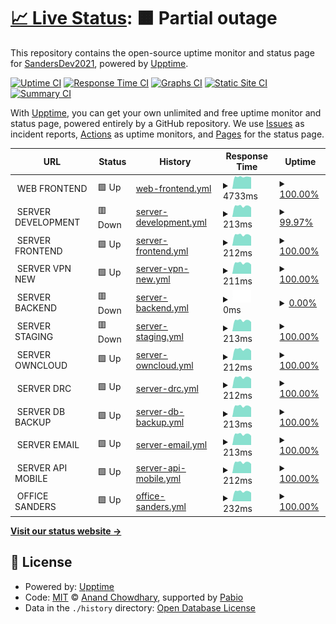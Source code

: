 # [📈 Live Status](https://SandersDev2021.github.io/monitoring): <!--live status--> **🟧 Partial outage**

This repository contains the open-source uptime monitor and status page for [SandersDev2021](https://SandersDev2021.github.io/monitoring), powered by [Upptime](https://github.com/upptime/upptime).

[![Uptime CI](https://github.com/SandersDev2021/monitoring/workflows/Uptime%20CI/badge.svg)](https://github.com/SandersDev2021/monitoring/actions?query=workflow%3A%22Uptime+CI%22)
[![Response Time CI](https://github.com/SandersDev2021/monitoring/workflows/Response%20Time%20CI/badge.svg)](https://github.com/SandersDev2021/monitoring/actions?query=workflow%3A%22Response+Time+CI%22)
[![Graphs CI](https://github.com/SandersDev2021/monitoring/workflows/Graphs%20CI/badge.svg)](https://github.com/SandersDev2021/monitoring/actions?query=workflow%3A%22Graphs+CI%22)
[![Static Site CI](https://github.com/SandersDev2021/monitoring/workflows/Static%20Site%20CI/badge.svg)](https://github.com/SandersDev2021/monitoring/actions?query=workflow%3A%22Static+Site+CI%22)
[![Summary CI](https://github.com/SandersDev2021/monitoring/workflows/Summary%20CI/badge.svg)](https://github.com/SandersDev2021/monitoring/actions?query=workflow%3A%22Summary+CI%22)

With [Upptime](https://upptime.js.org), you can get your own unlimited and free uptime monitor and status page, powered entirely by a GitHub repository. We use [Issues](https://github.com/SandersDev2021/monitoring/issues) as incident reports, [Actions](https://github.com/SandersDev2021/monitoring/actions) as uptime monitors, and [Pages](https://SandersDev2021.github.io/monitoring) for the status page.

<!--start: status pages-->
<!-- This summary is generated by Upptime (https://github.com/upptime/upptime) -->
<!-- Do not edit this manually, your changes will be overwritten -->
<!-- prettier-ignore -->
| URL | Status | History | Response Time | Uptime |
| --- | ------ | ------- | ------------- | ------ |
| <img alt="" src="https://icons.duckduckgo.com/ip3/null.ico" height="13"> WEB FRONTEND | 🟩 Up | [web-frontend.yml](https://github.com/SandersDev2021/monitoring/commits/HEAD/history/web-frontend.yml) | <details><summary><img alt="Response time graph" src="./graphs/web-frontend/response-time-week.png" height="20"> 4733ms</summary><br><a href="https://SandersDev2021.github.io/monitoring/history/web-frontend"><img alt="Response time 4689" src="https://img.shields.io/endpoint?url=https%3A%2F%2Fraw.githubusercontent.com%2FSandersDev2021%2Fmonitoring%2FHEAD%2Fapi%2Fweb-frontend%2Fresponse-time.json"></a><br><a href="https://SandersDev2021.github.io/monitoring/history/web-frontend"><img alt="24-hour response time 4568" src="https://img.shields.io/endpoint?url=https%3A%2F%2Fraw.githubusercontent.com%2FSandersDev2021%2Fmonitoring%2FHEAD%2Fapi%2Fweb-frontend%2Fresponse-time-day.json"></a><br><a href="https://SandersDev2021.github.io/monitoring/history/web-frontend"><img alt="7-day response time 4733" src="https://img.shields.io/endpoint?url=https%3A%2F%2Fraw.githubusercontent.com%2FSandersDev2021%2Fmonitoring%2FHEAD%2Fapi%2Fweb-frontend%2Fresponse-time-week.json"></a><br><a href="https://SandersDev2021.github.io/monitoring/history/web-frontend"><img alt="30-day response time 4677" src="https://img.shields.io/endpoint?url=https%3A%2F%2Fraw.githubusercontent.com%2FSandersDev2021%2Fmonitoring%2FHEAD%2Fapi%2Fweb-frontend%2Fresponse-time-month.json"></a><br><a href="https://SandersDev2021.github.io/monitoring/history/web-frontend"><img alt="1-year response time 4689" src="https://img.shields.io/endpoint?url=https%3A%2F%2Fraw.githubusercontent.com%2FSandersDev2021%2Fmonitoring%2FHEAD%2Fapi%2Fweb-frontend%2Fresponse-time-year.json"></a></details> | <details><summary><a href="https://SandersDev2021.github.io/monitoring/history/web-frontend">100.00%</a></summary><a href="https://SandersDev2021.github.io/monitoring/history/web-frontend"><img alt="All-time uptime 99.98%" src="https://img.shields.io/endpoint?url=https%3A%2F%2Fraw.githubusercontent.com%2FSandersDev2021%2Fmonitoring%2FHEAD%2Fapi%2Fweb-frontend%2Fuptime.json"></a><br><a href="https://SandersDev2021.github.io/monitoring/history/web-frontend"><img alt="24-hour uptime 100.00%" src="https://img.shields.io/endpoint?url=https%3A%2F%2Fraw.githubusercontent.com%2FSandersDev2021%2Fmonitoring%2FHEAD%2Fapi%2Fweb-frontend%2Fuptime-day.json"></a><br><a href="https://SandersDev2021.github.io/monitoring/history/web-frontend"><img alt="7-day uptime 100.00%" src="https://img.shields.io/endpoint?url=https%3A%2F%2Fraw.githubusercontent.com%2FSandersDev2021%2Fmonitoring%2FHEAD%2Fapi%2Fweb-frontend%2Fuptime-week.json"></a><br><a href="https://SandersDev2021.github.io/monitoring/history/web-frontend"><img alt="30-day uptime 100.00%" src="https://img.shields.io/endpoint?url=https%3A%2F%2Fraw.githubusercontent.com%2FSandersDev2021%2Fmonitoring%2FHEAD%2Fapi%2Fweb-frontend%2Fuptime-month.json"></a><br><a href="https://SandersDev2021.github.io/monitoring/history/web-frontend"><img alt="1-year uptime 99.98%" src="https://img.shields.io/endpoint?url=https%3A%2F%2Fraw.githubusercontent.com%2FSandersDev2021%2Fmonitoring%2FHEAD%2Fapi%2Fweb-frontend%2Fuptime-year.json"></a></details>
| <img alt="" src="https://icons.duckduckgo.com/ip3/null.ico" height="13"> SERVER DEVELOPMENT | 🟥 Down | [server-development.yml](https://github.com/SandersDev2021/monitoring/commits/HEAD/history/server-development.yml) | <details><summary><img alt="Response time graph" src="./graphs/server-development/response-time-week.png" height="20"> 213ms</summary><br><a href="https://SandersDev2021.github.io/monitoring/history/server-development"><img alt="Response time 224" src="https://img.shields.io/endpoint?url=https%3A%2F%2Fraw.githubusercontent.com%2FSandersDev2021%2Fmonitoring%2FHEAD%2Fapi%2Fserver-development%2Fresponse-time.json"></a><br><a href="https://SandersDev2021.github.io/monitoring/history/server-development"><img alt="24-hour response time 184" src="https://img.shields.io/endpoint?url=https%3A%2F%2Fraw.githubusercontent.com%2FSandersDev2021%2Fmonitoring%2FHEAD%2Fapi%2Fserver-development%2Fresponse-time-day.json"></a><br><a href="https://SandersDev2021.github.io/monitoring/history/server-development"><img alt="7-day response time 213" src="https://img.shields.io/endpoint?url=https%3A%2F%2Fraw.githubusercontent.com%2FSandersDev2021%2Fmonitoring%2FHEAD%2Fapi%2Fserver-development%2Fresponse-time-week.json"></a><br><a href="https://SandersDev2021.github.io/monitoring/history/server-development"><img alt="30-day response time 221" src="https://img.shields.io/endpoint?url=https%3A%2F%2Fraw.githubusercontent.com%2FSandersDev2021%2Fmonitoring%2FHEAD%2Fapi%2Fserver-development%2Fresponse-time-month.json"></a><br><a href="https://SandersDev2021.github.io/monitoring/history/server-development"><img alt="1-year response time 224" src="https://img.shields.io/endpoint?url=https%3A%2F%2Fraw.githubusercontent.com%2FSandersDev2021%2Fmonitoring%2FHEAD%2Fapi%2Fserver-development%2Fresponse-time-year.json"></a></details> | <details><summary><a href="https://SandersDev2021.github.io/monitoring/history/server-development">99.97%</a></summary><a href="https://SandersDev2021.github.io/monitoring/history/server-development"><img alt="All-time uptime 100.00%" src="https://img.shields.io/endpoint?url=https%3A%2F%2Fraw.githubusercontent.com%2FSandersDev2021%2Fmonitoring%2FHEAD%2Fapi%2Fserver-development%2Fuptime.json"></a><br><a href="https://SandersDev2021.github.io/monitoring/history/server-development"><img alt="24-hour uptime 99.80%" src="https://img.shields.io/endpoint?url=https%3A%2F%2Fraw.githubusercontent.com%2FSandersDev2021%2Fmonitoring%2FHEAD%2Fapi%2Fserver-development%2Fuptime-day.json"></a><br><a href="https://SandersDev2021.github.io/monitoring/history/server-development"><img alt="7-day uptime 99.97%" src="https://img.shields.io/endpoint?url=https%3A%2F%2Fraw.githubusercontent.com%2FSandersDev2021%2Fmonitoring%2FHEAD%2Fapi%2Fserver-development%2Fuptime-week.json"></a><br><a href="https://SandersDev2021.github.io/monitoring/history/server-development"><img alt="30-day uptime 99.99%" src="https://img.shields.io/endpoint?url=https%3A%2F%2Fraw.githubusercontent.com%2FSandersDev2021%2Fmonitoring%2FHEAD%2Fapi%2Fserver-development%2Fuptime-month.json"></a><br><a href="https://SandersDev2021.github.io/monitoring/history/server-development"><img alt="1-year uptime 100.00%" src="https://img.shields.io/endpoint?url=https%3A%2F%2Fraw.githubusercontent.com%2FSandersDev2021%2Fmonitoring%2FHEAD%2Fapi%2Fserver-development%2Fuptime-year.json"></a></details>
| <img alt="" src="https://icons.duckduckgo.com/ip3/null.ico" height="13"> SERVER FRONTEND | 🟩 Up | [server-frontend.yml](https://github.com/SandersDev2021/monitoring/commits/HEAD/history/server-frontend.yml) | <details><summary><img alt="Response time graph" src="./graphs/server-frontend/response-time-week.png" height="20"> 212ms</summary><br><a href="https://SandersDev2021.github.io/monitoring/history/server-frontend"><img alt="Response time 222" src="https://img.shields.io/endpoint?url=https%3A%2F%2Fraw.githubusercontent.com%2FSandersDev2021%2Fmonitoring%2FHEAD%2Fapi%2Fserver-frontend%2Fresponse-time.json"></a><br><a href="https://SandersDev2021.github.io/monitoring/history/server-frontend"><img alt="24-hour response time 183" src="https://img.shields.io/endpoint?url=https%3A%2F%2Fraw.githubusercontent.com%2FSandersDev2021%2Fmonitoring%2FHEAD%2Fapi%2Fserver-frontend%2Fresponse-time-day.json"></a><br><a href="https://SandersDev2021.github.io/monitoring/history/server-frontend"><img alt="7-day response time 212" src="https://img.shields.io/endpoint?url=https%3A%2F%2Fraw.githubusercontent.com%2FSandersDev2021%2Fmonitoring%2FHEAD%2Fapi%2Fserver-frontend%2Fresponse-time-week.json"></a><br><a href="https://SandersDev2021.github.io/monitoring/history/server-frontend"><img alt="30-day response time 221" src="https://img.shields.io/endpoint?url=https%3A%2F%2Fraw.githubusercontent.com%2FSandersDev2021%2Fmonitoring%2FHEAD%2Fapi%2Fserver-frontend%2Fresponse-time-month.json"></a><br><a href="https://SandersDev2021.github.io/monitoring/history/server-frontend"><img alt="1-year response time 222" src="https://img.shields.io/endpoint?url=https%3A%2F%2Fraw.githubusercontent.com%2FSandersDev2021%2Fmonitoring%2FHEAD%2Fapi%2Fserver-frontend%2Fresponse-time-year.json"></a></details> | <details><summary><a href="https://SandersDev2021.github.io/monitoring/history/server-frontend">100.00%</a></summary><a href="https://SandersDev2021.github.io/monitoring/history/server-frontend"><img alt="All-time uptime 100.00%" src="https://img.shields.io/endpoint?url=https%3A%2F%2Fraw.githubusercontent.com%2FSandersDev2021%2Fmonitoring%2FHEAD%2Fapi%2Fserver-frontend%2Fuptime.json"></a><br><a href="https://SandersDev2021.github.io/monitoring/history/server-frontend"><img alt="24-hour uptime 100.00%" src="https://img.shields.io/endpoint?url=https%3A%2F%2Fraw.githubusercontent.com%2FSandersDev2021%2Fmonitoring%2FHEAD%2Fapi%2Fserver-frontend%2Fuptime-day.json"></a><br><a href="https://SandersDev2021.github.io/monitoring/history/server-frontend"><img alt="7-day uptime 100.00%" src="https://img.shields.io/endpoint?url=https%3A%2F%2Fraw.githubusercontent.com%2FSandersDev2021%2Fmonitoring%2FHEAD%2Fapi%2Fserver-frontend%2Fuptime-week.json"></a><br><a href="https://SandersDev2021.github.io/monitoring/history/server-frontend"><img alt="30-day uptime 100.00%" src="https://img.shields.io/endpoint?url=https%3A%2F%2Fraw.githubusercontent.com%2FSandersDev2021%2Fmonitoring%2FHEAD%2Fapi%2Fserver-frontend%2Fuptime-month.json"></a><br><a href="https://SandersDev2021.github.io/monitoring/history/server-frontend"><img alt="1-year uptime 100.00%" src="https://img.shields.io/endpoint?url=https%3A%2F%2Fraw.githubusercontent.com%2FSandersDev2021%2Fmonitoring%2FHEAD%2Fapi%2Fserver-frontend%2Fuptime-year.json"></a></details>
| <img alt="" src="https://icons.duckduckgo.com/ip3/null.ico" height="13"> SERVER VPN NEW | 🟩 Up | [server-vpn-new.yml](https://github.com/SandersDev2021/monitoring/commits/HEAD/history/server-vpn-new.yml) | <details><summary><img alt="Response time graph" src="./graphs/server-vpn-new/response-time-week.png" height="20"> 211ms</summary><br><a href="https://SandersDev2021.github.io/monitoring/history/server-vpn-new"><img alt="Response time 219" src="https://img.shields.io/endpoint?url=https%3A%2F%2Fraw.githubusercontent.com%2FSandersDev2021%2Fmonitoring%2FHEAD%2Fapi%2Fserver-vpn-new%2Fresponse-time.json"></a><br><a href="https://SandersDev2021.github.io/monitoring/history/server-vpn-new"><img alt="24-hour response time 181" src="https://img.shields.io/endpoint?url=https%3A%2F%2Fraw.githubusercontent.com%2FSandersDev2021%2Fmonitoring%2FHEAD%2Fapi%2Fserver-vpn-new%2Fresponse-time-day.json"></a><br><a href="https://SandersDev2021.github.io/monitoring/history/server-vpn-new"><img alt="7-day response time 211" src="https://img.shields.io/endpoint?url=https%3A%2F%2Fraw.githubusercontent.com%2FSandersDev2021%2Fmonitoring%2FHEAD%2Fapi%2Fserver-vpn-new%2Fresponse-time-week.json"></a><br><a href="https://SandersDev2021.github.io/monitoring/history/server-vpn-new"><img alt="30-day response time 219" src="https://img.shields.io/endpoint?url=https%3A%2F%2Fraw.githubusercontent.com%2FSandersDev2021%2Fmonitoring%2FHEAD%2Fapi%2Fserver-vpn-new%2Fresponse-time-month.json"></a><br><a href="https://SandersDev2021.github.io/monitoring/history/server-vpn-new"><img alt="1-year response time 219" src="https://img.shields.io/endpoint?url=https%3A%2F%2Fraw.githubusercontent.com%2FSandersDev2021%2Fmonitoring%2FHEAD%2Fapi%2Fserver-vpn-new%2Fresponse-time-year.json"></a></details> | <details><summary><a href="https://SandersDev2021.github.io/monitoring/history/server-vpn-new">100.00%</a></summary><a href="https://SandersDev2021.github.io/monitoring/history/server-vpn-new"><img alt="All-time uptime 99.98%" src="https://img.shields.io/endpoint?url=https%3A%2F%2Fraw.githubusercontent.com%2FSandersDev2021%2Fmonitoring%2FHEAD%2Fapi%2Fserver-vpn-new%2Fuptime.json"></a><br><a href="https://SandersDev2021.github.io/monitoring/history/server-vpn-new"><img alt="24-hour uptime 100.00%" src="https://img.shields.io/endpoint?url=https%3A%2F%2Fraw.githubusercontent.com%2FSandersDev2021%2Fmonitoring%2FHEAD%2Fapi%2Fserver-vpn-new%2Fuptime-day.json"></a><br><a href="https://SandersDev2021.github.io/monitoring/history/server-vpn-new"><img alt="7-day uptime 100.00%" src="https://img.shields.io/endpoint?url=https%3A%2F%2Fraw.githubusercontent.com%2FSandersDev2021%2Fmonitoring%2FHEAD%2Fapi%2Fserver-vpn-new%2Fuptime-week.json"></a><br><a href="https://SandersDev2021.github.io/monitoring/history/server-vpn-new"><img alt="30-day uptime 99.96%" src="https://img.shields.io/endpoint?url=https%3A%2F%2Fraw.githubusercontent.com%2FSandersDev2021%2Fmonitoring%2FHEAD%2Fapi%2Fserver-vpn-new%2Fuptime-month.json"></a><br><a href="https://SandersDev2021.github.io/monitoring/history/server-vpn-new"><img alt="1-year uptime 99.98%" src="https://img.shields.io/endpoint?url=https%3A%2F%2Fraw.githubusercontent.com%2FSandersDev2021%2Fmonitoring%2FHEAD%2Fapi%2Fserver-vpn-new%2Fuptime-year.json"></a></details>
| <img alt="" src="https://icons.duckduckgo.com/ip3/null.ico" height="13"> SERVER BACKEND | 🟥 Down | [server-backend.yml](https://github.com/SandersDev2021/monitoring/commits/HEAD/history/server-backend.yml) | <details><summary><img alt="Response time graph" src="./graphs/server-backend/response-time-week.png" height="20"> 0ms</summary><br><a href="https://SandersDev2021.github.io/monitoring/history/server-backend"><img alt="Response time 219" src="https://img.shields.io/endpoint?url=https%3A%2F%2Fraw.githubusercontent.com%2FSandersDev2021%2Fmonitoring%2FHEAD%2Fapi%2Fserver-backend%2Fresponse-time.json"></a><br><a href="https://SandersDev2021.github.io/monitoring/history/server-backend"><img alt="24-hour response time 0" src="https://img.shields.io/endpoint?url=https%3A%2F%2Fraw.githubusercontent.com%2FSandersDev2021%2Fmonitoring%2FHEAD%2Fapi%2Fserver-backend%2Fresponse-time-day.json"></a><br><a href="https://SandersDev2021.github.io/monitoring/history/server-backend"><img alt="7-day response time 0" src="https://img.shields.io/endpoint?url=https%3A%2F%2Fraw.githubusercontent.com%2FSandersDev2021%2Fmonitoring%2FHEAD%2Fapi%2Fserver-backend%2Fresponse-time-week.json"></a><br><a href="https://SandersDev2021.github.io/monitoring/history/server-backend"><img alt="30-day response time 0" src="https://img.shields.io/endpoint?url=https%3A%2F%2Fraw.githubusercontent.com%2FSandersDev2021%2Fmonitoring%2FHEAD%2Fapi%2Fserver-backend%2Fresponse-time-month.json"></a><br><a href="https://SandersDev2021.github.io/monitoring/history/server-backend"><img alt="1-year response time 219" src="https://img.shields.io/endpoint?url=https%3A%2F%2Fraw.githubusercontent.com%2FSandersDev2021%2Fmonitoring%2FHEAD%2Fapi%2Fserver-backend%2Fresponse-time-year.json"></a></details> | <details><summary><a href="https://SandersDev2021.github.io/monitoring/history/server-backend">0.00%</a></summary><a href="https://SandersDev2021.github.io/monitoring/history/server-backend"><img alt="All-time uptime 7.25%" src="https://img.shields.io/endpoint?url=https%3A%2F%2Fraw.githubusercontent.com%2FSandersDev2021%2Fmonitoring%2FHEAD%2Fapi%2Fserver-backend%2Fuptime.json"></a><br><a href="https://SandersDev2021.github.io/monitoring/history/server-backend"><img alt="24-hour uptime 0.00%" src="https://img.shields.io/endpoint?url=https%3A%2F%2Fraw.githubusercontent.com%2FSandersDev2021%2Fmonitoring%2FHEAD%2Fapi%2Fserver-backend%2Fuptime-day.json"></a><br><a href="https://SandersDev2021.github.io/monitoring/history/server-backend"><img alt="7-day uptime 0.00%" src="https://img.shields.io/endpoint?url=https%3A%2F%2Fraw.githubusercontent.com%2FSandersDev2021%2Fmonitoring%2FHEAD%2Fapi%2Fserver-backend%2Fuptime-week.json"></a><br><a href="https://SandersDev2021.github.io/monitoring/history/server-backend"><img alt="30-day uptime 1.38%" src="https://img.shields.io/endpoint?url=https%3A%2F%2Fraw.githubusercontent.com%2FSandersDev2021%2Fmonitoring%2FHEAD%2Fapi%2Fserver-backend%2Fuptime-month.json"></a><br><a href="https://SandersDev2021.github.io/monitoring/history/server-backend"><img alt="1-year uptime 7.25%" src="https://img.shields.io/endpoint?url=https%3A%2F%2Fraw.githubusercontent.com%2FSandersDev2021%2Fmonitoring%2FHEAD%2Fapi%2Fserver-backend%2Fuptime-year.json"></a></details>
| <img alt="" src="https://icons.duckduckgo.com/ip3/null.ico" height="13"> SERVER STAGING | 🟥 Down | [server-staging.yml](https://github.com/SandersDev2021/monitoring/commits/HEAD/history/server-staging.yml) | <details><summary><img alt="Response time graph" src="./graphs/server-staging/response-time-week.png" height="20"> 213ms</summary><br><a href="https://SandersDev2021.github.io/monitoring/history/server-staging"><img alt="Response time 223" src="https://img.shields.io/endpoint?url=https%3A%2F%2Fraw.githubusercontent.com%2FSandersDev2021%2Fmonitoring%2FHEAD%2Fapi%2Fserver-staging%2Fresponse-time.json"></a><br><a href="https://SandersDev2021.github.io/monitoring/history/server-staging"><img alt="24-hour response time 183" src="https://img.shields.io/endpoint?url=https%3A%2F%2Fraw.githubusercontent.com%2FSandersDev2021%2Fmonitoring%2FHEAD%2Fapi%2Fserver-staging%2Fresponse-time-day.json"></a><br><a href="https://SandersDev2021.github.io/monitoring/history/server-staging"><img alt="7-day response time 213" src="https://img.shields.io/endpoint?url=https%3A%2F%2Fraw.githubusercontent.com%2FSandersDev2021%2Fmonitoring%2FHEAD%2Fapi%2Fserver-staging%2Fresponse-time-week.json"></a><br><a href="https://SandersDev2021.github.io/monitoring/history/server-staging"><img alt="30-day response time 221" src="https://img.shields.io/endpoint?url=https%3A%2F%2Fraw.githubusercontent.com%2FSandersDev2021%2Fmonitoring%2FHEAD%2Fapi%2Fserver-staging%2Fresponse-time-month.json"></a><br><a href="https://SandersDev2021.github.io/monitoring/history/server-staging"><img alt="1-year response time 223" src="https://img.shields.io/endpoint?url=https%3A%2F%2Fraw.githubusercontent.com%2FSandersDev2021%2Fmonitoring%2FHEAD%2Fapi%2Fserver-staging%2Fresponse-time-year.json"></a></details> | <details><summary><a href="https://SandersDev2021.github.io/monitoring/history/server-staging">100.00%</a></summary><a href="https://SandersDev2021.github.io/monitoring/history/server-staging"><img alt="All-time uptime 100.00%" src="https://img.shields.io/endpoint?url=https%3A%2F%2Fraw.githubusercontent.com%2FSandersDev2021%2Fmonitoring%2FHEAD%2Fapi%2Fserver-staging%2Fuptime.json"></a><br><a href="https://SandersDev2021.github.io/monitoring/history/server-staging"><img alt="24-hour uptime 99.98%" src="https://img.shields.io/endpoint?url=https%3A%2F%2Fraw.githubusercontent.com%2FSandersDev2021%2Fmonitoring%2FHEAD%2Fapi%2Fserver-staging%2Fuptime-day.json"></a><br><a href="https://SandersDev2021.github.io/monitoring/history/server-staging"><img alt="7-day uptime 100.00%" src="https://img.shields.io/endpoint?url=https%3A%2F%2Fraw.githubusercontent.com%2FSandersDev2021%2Fmonitoring%2FHEAD%2Fapi%2Fserver-staging%2Fuptime-week.json"></a><br><a href="https://SandersDev2021.github.io/monitoring/history/server-staging"><img alt="30-day uptime 100.00%" src="https://img.shields.io/endpoint?url=https%3A%2F%2Fraw.githubusercontent.com%2FSandersDev2021%2Fmonitoring%2FHEAD%2Fapi%2Fserver-staging%2Fuptime-month.json"></a><br><a href="https://SandersDev2021.github.io/monitoring/history/server-staging"><img alt="1-year uptime 100.00%" src="https://img.shields.io/endpoint?url=https%3A%2F%2Fraw.githubusercontent.com%2FSandersDev2021%2Fmonitoring%2FHEAD%2Fapi%2Fserver-staging%2Fuptime-year.json"></a></details>
| <img alt="" src="https://icons.duckduckgo.com/ip3/null.ico" height="13"> SERVER OWNCLOUD | 🟩 Up | [server-owncloud.yml](https://github.com/SandersDev2021/monitoring/commits/HEAD/history/server-owncloud.yml) | <details><summary><img alt="Response time graph" src="./graphs/server-owncloud/response-time-week.png" height="20"> 212ms</summary><br><a href="https://SandersDev2021.github.io/monitoring/history/server-owncloud"><img alt="Response time 222" src="https://img.shields.io/endpoint?url=https%3A%2F%2Fraw.githubusercontent.com%2FSandersDev2021%2Fmonitoring%2FHEAD%2Fapi%2Fserver-owncloud%2Fresponse-time.json"></a><br><a href="https://SandersDev2021.github.io/monitoring/history/server-owncloud"><img alt="24-hour response time 183" src="https://img.shields.io/endpoint?url=https%3A%2F%2Fraw.githubusercontent.com%2FSandersDev2021%2Fmonitoring%2FHEAD%2Fapi%2Fserver-owncloud%2Fresponse-time-day.json"></a><br><a href="https://SandersDev2021.github.io/monitoring/history/server-owncloud"><img alt="7-day response time 212" src="https://img.shields.io/endpoint?url=https%3A%2F%2Fraw.githubusercontent.com%2FSandersDev2021%2Fmonitoring%2FHEAD%2Fapi%2Fserver-owncloud%2Fresponse-time-week.json"></a><br><a href="https://SandersDev2021.github.io/monitoring/history/server-owncloud"><img alt="30-day response time 220" src="https://img.shields.io/endpoint?url=https%3A%2F%2Fraw.githubusercontent.com%2FSandersDev2021%2Fmonitoring%2FHEAD%2Fapi%2Fserver-owncloud%2Fresponse-time-month.json"></a><br><a href="https://SandersDev2021.github.io/monitoring/history/server-owncloud"><img alt="1-year response time 222" src="https://img.shields.io/endpoint?url=https%3A%2F%2Fraw.githubusercontent.com%2FSandersDev2021%2Fmonitoring%2FHEAD%2Fapi%2Fserver-owncloud%2Fresponse-time-year.json"></a></details> | <details><summary><a href="https://SandersDev2021.github.io/monitoring/history/server-owncloud">100.00%</a></summary><a href="https://SandersDev2021.github.io/monitoring/history/server-owncloud"><img alt="All-time uptime 100.00%" src="https://img.shields.io/endpoint?url=https%3A%2F%2Fraw.githubusercontent.com%2FSandersDev2021%2Fmonitoring%2FHEAD%2Fapi%2Fserver-owncloud%2Fuptime.json"></a><br><a href="https://SandersDev2021.github.io/monitoring/history/server-owncloud"><img alt="24-hour uptime 100.00%" src="https://img.shields.io/endpoint?url=https%3A%2F%2Fraw.githubusercontent.com%2FSandersDev2021%2Fmonitoring%2FHEAD%2Fapi%2Fserver-owncloud%2Fuptime-day.json"></a><br><a href="https://SandersDev2021.github.io/monitoring/history/server-owncloud"><img alt="7-day uptime 100.00%" src="https://img.shields.io/endpoint?url=https%3A%2F%2Fraw.githubusercontent.com%2FSandersDev2021%2Fmonitoring%2FHEAD%2Fapi%2Fserver-owncloud%2Fuptime-week.json"></a><br><a href="https://SandersDev2021.github.io/monitoring/history/server-owncloud"><img alt="30-day uptime 100.00%" src="https://img.shields.io/endpoint?url=https%3A%2F%2Fraw.githubusercontent.com%2FSandersDev2021%2Fmonitoring%2FHEAD%2Fapi%2Fserver-owncloud%2Fuptime-month.json"></a><br><a href="https://SandersDev2021.github.io/monitoring/history/server-owncloud"><img alt="1-year uptime 100.00%" src="https://img.shields.io/endpoint?url=https%3A%2F%2Fraw.githubusercontent.com%2FSandersDev2021%2Fmonitoring%2FHEAD%2Fapi%2Fserver-owncloud%2Fuptime-year.json"></a></details>
| <img alt="" src="https://icons.duckduckgo.com/ip3/null.ico" height="13"> SERVER DRC | 🟩 Up | [server-drc.yml](https://github.com/SandersDev2021/monitoring/commits/HEAD/history/server-drc.yml) | <details><summary><img alt="Response time graph" src="./graphs/server-drc/response-time-week.png" height="20"> 212ms</summary><br><a href="https://SandersDev2021.github.io/monitoring/history/server-drc"><img alt="Response time 222" src="https://img.shields.io/endpoint?url=https%3A%2F%2Fraw.githubusercontent.com%2FSandersDev2021%2Fmonitoring%2FHEAD%2Fapi%2Fserver-drc%2Fresponse-time.json"></a><br><a href="https://SandersDev2021.github.io/monitoring/history/server-drc"><img alt="24-hour response time 183" src="https://img.shields.io/endpoint?url=https%3A%2F%2Fraw.githubusercontent.com%2FSandersDev2021%2Fmonitoring%2FHEAD%2Fapi%2Fserver-drc%2Fresponse-time-day.json"></a><br><a href="https://SandersDev2021.github.io/monitoring/history/server-drc"><img alt="7-day response time 212" src="https://img.shields.io/endpoint?url=https%3A%2F%2Fraw.githubusercontent.com%2FSandersDev2021%2Fmonitoring%2FHEAD%2Fapi%2Fserver-drc%2Fresponse-time-week.json"></a><br><a href="https://SandersDev2021.github.io/monitoring/history/server-drc"><img alt="30-day response time 221" src="https://img.shields.io/endpoint?url=https%3A%2F%2Fraw.githubusercontent.com%2FSandersDev2021%2Fmonitoring%2FHEAD%2Fapi%2Fserver-drc%2Fresponse-time-month.json"></a><br><a href="https://SandersDev2021.github.io/monitoring/history/server-drc"><img alt="1-year response time 222" src="https://img.shields.io/endpoint?url=https%3A%2F%2Fraw.githubusercontent.com%2FSandersDev2021%2Fmonitoring%2FHEAD%2Fapi%2Fserver-drc%2Fresponse-time-year.json"></a></details> | <details><summary><a href="https://SandersDev2021.github.io/monitoring/history/server-drc">100.00%</a></summary><a href="https://SandersDev2021.github.io/monitoring/history/server-drc"><img alt="All-time uptime 100.00%" src="https://img.shields.io/endpoint?url=https%3A%2F%2Fraw.githubusercontent.com%2FSandersDev2021%2Fmonitoring%2FHEAD%2Fapi%2Fserver-drc%2Fuptime.json"></a><br><a href="https://SandersDev2021.github.io/monitoring/history/server-drc"><img alt="24-hour uptime 100.00%" src="https://img.shields.io/endpoint?url=https%3A%2F%2Fraw.githubusercontent.com%2FSandersDev2021%2Fmonitoring%2FHEAD%2Fapi%2Fserver-drc%2Fuptime-day.json"></a><br><a href="https://SandersDev2021.github.io/monitoring/history/server-drc"><img alt="7-day uptime 100.00%" src="https://img.shields.io/endpoint?url=https%3A%2F%2Fraw.githubusercontent.com%2FSandersDev2021%2Fmonitoring%2FHEAD%2Fapi%2Fserver-drc%2Fuptime-week.json"></a><br><a href="https://SandersDev2021.github.io/monitoring/history/server-drc"><img alt="30-day uptime 100.00%" src="https://img.shields.io/endpoint?url=https%3A%2F%2Fraw.githubusercontent.com%2FSandersDev2021%2Fmonitoring%2FHEAD%2Fapi%2Fserver-drc%2Fuptime-month.json"></a><br><a href="https://SandersDev2021.github.io/monitoring/history/server-drc"><img alt="1-year uptime 100.00%" src="https://img.shields.io/endpoint?url=https%3A%2F%2Fraw.githubusercontent.com%2FSandersDev2021%2Fmonitoring%2FHEAD%2Fapi%2Fserver-drc%2Fuptime-year.json"></a></details>
| <img alt="" src="https://icons.duckduckgo.com/ip3/null.ico" height="13"> SERVER DB BACKUP | 🟩 Up | [server-db-backup.yml](https://github.com/SandersDev2021/monitoring/commits/HEAD/history/server-db-backup.yml) | <details><summary><img alt="Response time graph" src="./graphs/server-db-backup/response-time-week.png" height="20"> 213ms</summary><br><a href="https://SandersDev2021.github.io/monitoring/history/server-db-backup"><img alt="Response time 222" src="https://img.shields.io/endpoint?url=https%3A%2F%2Fraw.githubusercontent.com%2FSandersDev2021%2Fmonitoring%2FHEAD%2Fapi%2Fserver-db-backup%2Fresponse-time.json"></a><br><a href="https://SandersDev2021.github.io/monitoring/history/server-db-backup"><img alt="24-hour response time 184" src="https://img.shields.io/endpoint?url=https%3A%2F%2Fraw.githubusercontent.com%2FSandersDev2021%2Fmonitoring%2FHEAD%2Fapi%2Fserver-db-backup%2Fresponse-time-day.json"></a><br><a href="https://SandersDev2021.github.io/monitoring/history/server-db-backup"><img alt="7-day response time 213" src="https://img.shields.io/endpoint?url=https%3A%2F%2Fraw.githubusercontent.com%2FSandersDev2021%2Fmonitoring%2FHEAD%2Fapi%2Fserver-db-backup%2Fresponse-time-week.json"></a><br><a href="https://SandersDev2021.github.io/monitoring/history/server-db-backup"><img alt="30-day response time 221" src="https://img.shields.io/endpoint?url=https%3A%2F%2Fraw.githubusercontent.com%2FSandersDev2021%2Fmonitoring%2FHEAD%2Fapi%2Fserver-db-backup%2Fresponse-time-month.json"></a><br><a href="https://SandersDev2021.github.io/monitoring/history/server-db-backup"><img alt="1-year response time 222" src="https://img.shields.io/endpoint?url=https%3A%2F%2Fraw.githubusercontent.com%2FSandersDev2021%2Fmonitoring%2FHEAD%2Fapi%2Fserver-db-backup%2Fresponse-time-year.json"></a></details> | <details><summary><a href="https://SandersDev2021.github.io/monitoring/history/server-db-backup">100.00%</a></summary><a href="https://SandersDev2021.github.io/monitoring/history/server-db-backup"><img alt="All-time uptime 99.76%" src="https://img.shields.io/endpoint?url=https%3A%2F%2Fraw.githubusercontent.com%2FSandersDev2021%2Fmonitoring%2FHEAD%2Fapi%2Fserver-db-backup%2Fuptime.json"></a><br><a href="https://SandersDev2021.github.io/monitoring/history/server-db-backup"><img alt="24-hour uptime 100.00%" src="https://img.shields.io/endpoint?url=https%3A%2F%2Fraw.githubusercontent.com%2FSandersDev2021%2Fmonitoring%2FHEAD%2Fapi%2Fserver-db-backup%2Fuptime-day.json"></a><br><a href="https://SandersDev2021.github.io/monitoring/history/server-db-backup"><img alt="7-day uptime 100.00%" src="https://img.shields.io/endpoint?url=https%3A%2F%2Fraw.githubusercontent.com%2FSandersDev2021%2Fmonitoring%2FHEAD%2Fapi%2Fserver-db-backup%2Fuptime-week.json"></a><br><a href="https://SandersDev2021.github.io/monitoring/history/server-db-backup"><img alt="30-day uptime 100.00%" src="https://img.shields.io/endpoint?url=https%3A%2F%2Fraw.githubusercontent.com%2FSandersDev2021%2Fmonitoring%2FHEAD%2Fapi%2Fserver-db-backup%2Fuptime-month.json"></a><br><a href="https://SandersDev2021.github.io/monitoring/history/server-db-backup"><img alt="1-year uptime 99.76%" src="https://img.shields.io/endpoint?url=https%3A%2F%2Fraw.githubusercontent.com%2FSandersDev2021%2Fmonitoring%2FHEAD%2Fapi%2Fserver-db-backup%2Fuptime-year.json"></a></details>
| <img alt="" src="https://icons.duckduckgo.com/ip3/null.ico" height="13"> SERVER EMAIL | 🟩 Up | [server-email.yml](https://github.com/SandersDev2021/monitoring/commits/HEAD/history/server-email.yml) | <details><summary><img alt="Response time graph" src="./graphs/server-email/response-time-week.png" height="20"> 213ms</summary><br><a href="https://SandersDev2021.github.io/monitoring/history/server-email"><img alt="Response time 222" src="https://img.shields.io/endpoint?url=https%3A%2F%2Fraw.githubusercontent.com%2FSandersDev2021%2Fmonitoring%2FHEAD%2Fapi%2Fserver-email%2Fresponse-time.json"></a><br><a href="https://SandersDev2021.github.io/monitoring/history/server-email"><img alt="24-hour response time 183" src="https://img.shields.io/endpoint?url=https%3A%2F%2Fraw.githubusercontent.com%2FSandersDev2021%2Fmonitoring%2FHEAD%2Fapi%2Fserver-email%2Fresponse-time-day.json"></a><br><a href="https://SandersDev2021.github.io/monitoring/history/server-email"><img alt="7-day response time 213" src="https://img.shields.io/endpoint?url=https%3A%2F%2Fraw.githubusercontent.com%2FSandersDev2021%2Fmonitoring%2FHEAD%2Fapi%2Fserver-email%2Fresponse-time-week.json"></a><br><a href="https://SandersDev2021.github.io/monitoring/history/server-email"><img alt="30-day response time 221" src="https://img.shields.io/endpoint?url=https%3A%2F%2Fraw.githubusercontent.com%2FSandersDev2021%2Fmonitoring%2FHEAD%2Fapi%2Fserver-email%2Fresponse-time-month.json"></a><br><a href="https://SandersDev2021.github.io/monitoring/history/server-email"><img alt="1-year response time 222" src="https://img.shields.io/endpoint?url=https%3A%2F%2Fraw.githubusercontent.com%2FSandersDev2021%2Fmonitoring%2FHEAD%2Fapi%2Fserver-email%2Fresponse-time-year.json"></a></details> | <details><summary><a href="https://SandersDev2021.github.io/monitoring/history/server-email">100.00%</a></summary><a href="https://SandersDev2021.github.io/monitoring/history/server-email"><img alt="All-time uptime 100.00%" src="https://img.shields.io/endpoint?url=https%3A%2F%2Fraw.githubusercontent.com%2FSandersDev2021%2Fmonitoring%2FHEAD%2Fapi%2Fserver-email%2Fuptime.json"></a><br><a href="https://SandersDev2021.github.io/monitoring/history/server-email"><img alt="24-hour uptime 100.00%" src="https://img.shields.io/endpoint?url=https%3A%2F%2Fraw.githubusercontent.com%2FSandersDev2021%2Fmonitoring%2FHEAD%2Fapi%2Fserver-email%2Fuptime-day.json"></a><br><a href="https://SandersDev2021.github.io/monitoring/history/server-email"><img alt="7-day uptime 100.00%" src="https://img.shields.io/endpoint?url=https%3A%2F%2Fraw.githubusercontent.com%2FSandersDev2021%2Fmonitoring%2FHEAD%2Fapi%2Fserver-email%2Fuptime-week.json"></a><br><a href="https://SandersDev2021.github.io/monitoring/history/server-email"><img alt="30-day uptime 100.00%" src="https://img.shields.io/endpoint?url=https%3A%2F%2Fraw.githubusercontent.com%2FSandersDev2021%2Fmonitoring%2FHEAD%2Fapi%2Fserver-email%2Fuptime-month.json"></a><br><a href="https://SandersDev2021.github.io/monitoring/history/server-email"><img alt="1-year uptime 100.00%" src="https://img.shields.io/endpoint?url=https%3A%2F%2Fraw.githubusercontent.com%2FSandersDev2021%2Fmonitoring%2FHEAD%2Fapi%2Fserver-email%2Fuptime-year.json"></a></details>
| <img alt="" src="https://icons.duckduckgo.com/ip3/null.ico" height="13"> SERVER API MOBILE | 🟩 Up | [server-api-mobile.yml](https://github.com/SandersDev2021/monitoring/commits/HEAD/history/server-api-mobile.yml) | <details><summary><img alt="Response time graph" src="./graphs/server-api-mobile/response-time-week.png" height="20"> 212ms</summary><br><a href="https://SandersDev2021.github.io/monitoring/history/server-api-mobile"><img alt="Response time 216" src="https://img.shields.io/endpoint?url=https%3A%2F%2Fraw.githubusercontent.com%2FSandersDev2021%2Fmonitoring%2FHEAD%2Fapi%2Fserver-api-mobile%2Fresponse-time.json"></a><br><a href="https://SandersDev2021.github.io/monitoring/history/server-api-mobile"><img alt="24-hour response time 183" src="https://img.shields.io/endpoint?url=https%3A%2F%2Fraw.githubusercontent.com%2FSandersDev2021%2Fmonitoring%2FHEAD%2Fapi%2Fserver-api-mobile%2Fresponse-time-day.json"></a><br><a href="https://SandersDev2021.github.io/monitoring/history/server-api-mobile"><img alt="7-day response time 212" src="https://img.shields.io/endpoint?url=https%3A%2F%2Fraw.githubusercontent.com%2FSandersDev2021%2Fmonitoring%2FHEAD%2Fapi%2Fserver-api-mobile%2Fresponse-time-week.json"></a><br><a href="https://SandersDev2021.github.io/monitoring/history/server-api-mobile"><img alt="30-day response time 216" src="https://img.shields.io/endpoint?url=https%3A%2F%2Fraw.githubusercontent.com%2FSandersDev2021%2Fmonitoring%2FHEAD%2Fapi%2Fserver-api-mobile%2Fresponse-time-month.json"></a><br><a href="https://SandersDev2021.github.io/monitoring/history/server-api-mobile"><img alt="1-year response time 216" src="https://img.shields.io/endpoint?url=https%3A%2F%2Fraw.githubusercontent.com%2FSandersDev2021%2Fmonitoring%2FHEAD%2Fapi%2Fserver-api-mobile%2Fresponse-time-year.json"></a></details> | <details><summary><a href="https://SandersDev2021.github.io/monitoring/history/server-api-mobile">100.00%</a></summary><a href="https://SandersDev2021.github.io/monitoring/history/server-api-mobile"><img alt="All-time uptime 100.00%" src="https://img.shields.io/endpoint?url=https%3A%2F%2Fraw.githubusercontent.com%2FSandersDev2021%2Fmonitoring%2FHEAD%2Fapi%2Fserver-api-mobile%2Fuptime.json"></a><br><a href="https://SandersDev2021.github.io/monitoring/history/server-api-mobile"><img alt="24-hour uptime 100.00%" src="https://img.shields.io/endpoint?url=https%3A%2F%2Fraw.githubusercontent.com%2FSandersDev2021%2Fmonitoring%2FHEAD%2Fapi%2Fserver-api-mobile%2Fuptime-day.json"></a><br><a href="https://SandersDev2021.github.io/monitoring/history/server-api-mobile"><img alt="7-day uptime 100.00%" src="https://img.shields.io/endpoint?url=https%3A%2F%2Fraw.githubusercontent.com%2FSandersDev2021%2Fmonitoring%2FHEAD%2Fapi%2Fserver-api-mobile%2Fuptime-week.json"></a><br><a href="https://SandersDev2021.github.io/monitoring/history/server-api-mobile"><img alt="30-day uptime 100.00%" src="https://img.shields.io/endpoint?url=https%3A%2F%2Fraw.githubusercontent.com%2FSandersDev2021%2Fmonitoring%2FHEAD%2Fapi%2Fserver-api-mobile%2Fuptime-month.json"></a><br><a href="https://SandersDev2021.github.io/monitoring/history/server-api-mobile"><img alt="1-year uptime 100.00%" src="https://img.shields.io/endpoint?url=https%3A%2F%2Fraw.githubusercontent.com%2FSandersDev2021%2Fmonitoring%2FHEAD%2Fapi%2Fserver-api-mobile%2Fuptime-year.json"></a></details>
| <img alt="" src="https://icons.duckduckgo.com/ip3/null.ico" height="13"> OFFICE SANDERS | 🟩 Up | [office-sanders.yml](https://github.com/SandersDev2021/monitoring/commits/HEAD/history/office-sanders.yml) | <details><summary><img alt="Response time graph" src="./graphs/office-sanders/response-time-week.png" height="20"> 232ms</summary><br><a href="https://SandersDev2021.github.io/monitoring/history/office-sanders"><img alt="Response time 239" src="https://img.shields.io/endpoint?url=https%3A%2F%2Fraw.githubusercontent.com%2FSandersDev2021%2Fmonitoring%2FHEAD%2Fapi%2Foffice-sanders%2Fresponse-time.json"></a><br><a href="https://SandersDev2021.github.io/monitoring/history/office-sanders"><img alt="24-hour response time 203" src="https://img.shields.io/endpoint?url=https%3A%2F%2Fraw.githubusercontent.com%2FSandersDev2021%2Fmonitoring%2FHEAD%2Fapi%2Foffice-sanders%2Fresponse-time-day.json"></a><br><a href="https://SandersDev2021.github.io/monitoring/history/office-sanders"><img alt="7-day response time 232" src="https://img.shields.io/endpoint?url=https%3A%2F%2Fraw.githubusercontent.com%2FSandersDev2021%2Fmonitoring%2FHEAD%2Fapi%2Foffice-sanders%2Fresponse-time-week.json"></a><br><a href="https://SandersDev2021.github.io/monitoring/history/office-sanders"><img alt="30-day response time 229" src="https://img.shields.io/endpoint?url=https%3A%2F%2Fraw.githubusercontent.com%2FSandersDev2021%2Fmonitoring%2FHEAD%2Fapi%2Foffice-sanders%2Fresponse-time-month.json"></a><br><a href="https://SandersDev2021.github.io/monitoring/history/office-sanders"><img alt="1-year response time 239" src="https://img.shields.io/endpoint?url=https%3A%2F%2Fraw.githubusercontent.com%2FSandersDev2021%2Fmonitoring%2FHEAD%2Fapi%2Foffice-sanders%2Fresponse-time-year.json"></a></details> | <details><summary><a href="https://SandersDev2021.github.io/monitoring/history/office-sanders">100.00%</a></summary><a href="https://SandersDev2021.github.io/monitoring/history/office-sanders"><img alt="All-time uptime 80.52%" src="https://img.shields.io/endpoint?url=https%3A%2F%2Fraw.githubusercontent.com%2FSandersDev2021%2Fmonitoring%2FHEAD%2Fapi%2Foffice-sanders%2Fuptime.json"></a><br><a href="https://SandersDev2021.github.io/monitoring/history/office-sanders"><img alt="24-hour uptime 100.00%" src="https://img.shields.io/endpoint?url=https%3A%2F%2Fraw.githubusercontent.com%2FSandersDev2021%2Fmonitoring%2FHEAD%2Fapi%2Foffice-sanders%2Fuptime-day.json"></a><br><a href="https://SandersDev2021.github.io/monitoring/history/office-sanders"><img alt="7-day uptime 100.00%" src="https://img.shields.io/endpoint?url=https%3A%2F%2Fraw.githubusercontent.com%2FSandersDev2021%2Fmonitoring%2FHEAD%2Fapi%2Foffice-sanders%2Fuptime-week.json"></a><br><a href="https://SandersDev2021.github.io/monitoring/history/office-sanders"><img alt="30-day uptime 100.00%" src="https://img.shields.io/endpoint?url=https%3A%2F%2Fraw.githubusercontent.com%2FSandersDev2021%2Fmonitoring%2FHEAD%2Fapi%2Foffice-sanders%2Fuptime-month.json"></a><br><a href="https://SandersDev2021.github.io/monitoring/history/office-sanders"><img alt="1-year uptime 80.52%" src="https://img.shields.io/endpoint?url=https%3A%2F%2Fraw.githubusercontent.com%2FSandersDev2021%2Fmonitoring%2FHEAD%2Fapi%2Foffice-sanders%2Fuptime-year.json"></a></details>

<!--end: status pages-->

[**Visit our status website →**](https://SandersDev2021.github.io/monitoring)

## 📄 License

- Powered by: [Upptime](https://github.com/upptime/upptime)
- Code: [MIT](./LICENSE) © [Anand Chowdhary](https://anandchowdhary.com), supported by [Pabio](https://pabio.com)
- Data in the `./history` directory: [Open Database License](https://opendatacommons.org/licenses/odbl/1-0/)

